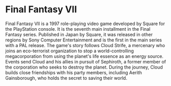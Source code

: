 # Final Fantasy VII

Final Fantasy VII is a 1997 role-playing video game developed by Square for the PlayStation console. It is the
seventh main installment in the Final Fantasy series. Published in Japan by Square, it was released in other
regions by Sony Computer Entertainment and is the first in the main series with a PAL release. The game's story
follows Cloud Strife, a mercenary who joins an eco-terrorist organization to stop a world-controlling
megacorporation from using the planet's life essence as an energy source. Events send Cloud and his allies in
pursuit of Sephiroth, a former member of the corporation who seeks to destroy the planet. During the journey,
Cloud builds close friendships with his party members, including Aerith Gainsborough, who holds the secret to
saving their world.

